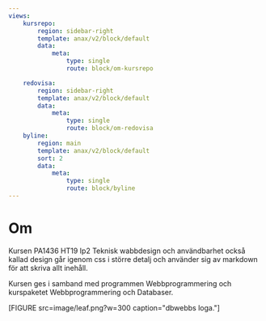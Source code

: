 ```yaml
---
views:
    kursrepo:
        region: sidebar-right
        template: anax/v2/block/default
        data:
            meta:
                type: single
                route: block/om-kursrepo

    redovisa:
        region: sidebar-right
        template: anax/v2/block/default
        data:
            meta:
                type: single
                route: block/om-redovisa
    byline:
        region: main
        template: anax/v2/block/default
        sort: 2
        data:
            meta:
                type: single
                route: block/byline
---
```


# Om

Kursen PA1436 HT19 Ip2 Teknisk wabbdesign och användbarhet också kallad design går igenom css i större detalj och använder sig av markdown för att skriva allt inehåll.

Kursen ges i samband med programmen Webbprogrammering och kurspaketet Webbprogrammering och Databaser.

[FIGURE src=image/leaf.png?w=300 caption="dbwebbs loga."]
